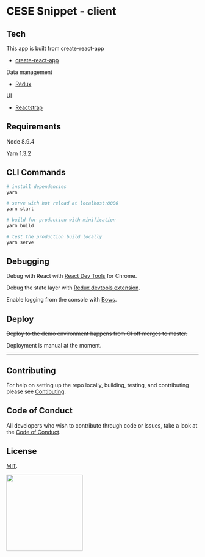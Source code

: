 # CESE Snippet - client

## Tech  

This app is built from create-react-app
- [create-react-app](https://github.com/facebook/create-react-app)

Data management 
- [Redux](https://redux.js.org)

UI
- [Reactstrap](https://reactstrap.github.io)


## Requirements

Node 8.9.4

Yarn 1.3.2


## CLI Commands

``` bash
# install dependencies
yarn

# serve with hot reload at localhost:8080
yarn start

# build for production with minification
yarn build

# test the production build locally
yarn serve 
```


## Debugging

Debug with React with [React Dev Tools](https://chrome.google.com/webstore/detail/react-developer-tools/fmkadmapgofadopljbjfkapdkoienihi) for Chrome.


Debug the state layer with [Redux devtools extension](https://chrome.google.com/webstore/detail/redux-devtools/lmhkpmbekcpmknklioeibfkpmmfibljd).


Enable logging from the console with [Bows](https://www.npmjs.com/package/bows).


## Deploy

~~Deploy to the demo environment happens from CI off merges to master.~~

Deployment is manual at the moment. 



---

## Contributing

For help on setting up the repo locally, building, testing, and contributing
please see [Contibuting](https://github.com/CodeforAustralia/standards/blob/master/templates/CONTRIBUTING.md).

## Code of Conduct

All developers who wish to contribute through code or issues, take a look at the
[Code of Conduct](https://github.com/CodeforAustralia/standards/blob/master/templates/CODE_OF_CONDUCT.md).

## License

[MIT](https://github.com/CodeforAustralia/cese-snippet/blob/master/LICENSE).


<img src="https://codeforaustralia.org/wp-content/uploads/2017/11/Main-Logo-Black-1.png" width="200" />

